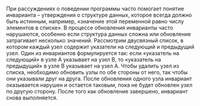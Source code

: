 При рассуждениях о поведении программы часто помогает понятие инварианта – утверждения о структуре данных, которое всегда должно быть истинным, например, «значение этой переменной равно числу элементов в списке». В процессе обновления инварианты часто нарушаются, особенно если структура данных сложна или обновление затрагивает несколько значений. Рассмотрим двусвязный список, в котором каждый узел содержит указатели на следующий и предыдущий узел. Один из инвариантов формулируется так: если «указатель на следующий» в узле A указывает на узел B, то «указатель на предыдущий» в узле B указывает на узел A. Чтобы удалить узел из списка, необходимо обновить узлы по обе стороны от него, так чтобы они указывали друг на друга. После обновления одного узла инвариант оказывается нарушен и остается таковым, пока не будет обновлен узел по другую сторону. После того как обновление завершено, инвариант снова выполняется.